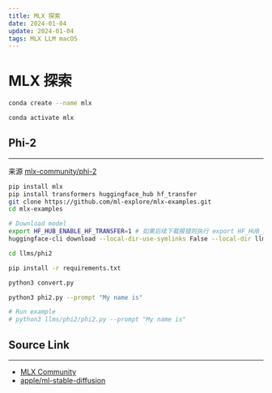 ```yaml
---
title: MLX 探索
date: 2024-01-04
update: 2024-01-04
tags: MLX LLM macOS
---
```


# MLX 探索

```sh
conda create --name mlx

conda activate mlx
```

## Phi-2

---

来源 [mlx-community/phi-2](https://huggingface.co/mlx-community/phi-2)

```sh
pip install mlx
pip install transformers huggingface_hub hf_transfer
git clone https://github.com/ml-explore/mlx-examples.git
cd mlx-examples

# Download model
export HF_HUB_ENABLE_HF_TRANSFER=1 # 如果后续下载报错则执行 export HF_HUB_ENABLE_HF_TRANSFER=0
huggingface-cli download --local-dir-use-symlinks False --local-dir llms/phi2 mlx-community/phi-2

cd llms/phi2

pip install -r requirements.txt

python3 convert.py

python3 phi2.py --prompt "My name is"

# Run example
# python3 llms/phi2/phi2.py --prompt "My name is"
```

## Source Link

---

- [MLX Community](https://huggingface.co/mlx-community)
- [apple/ml-stable-diffusion](https://github.com/apple/ml-stable-diffusion)
